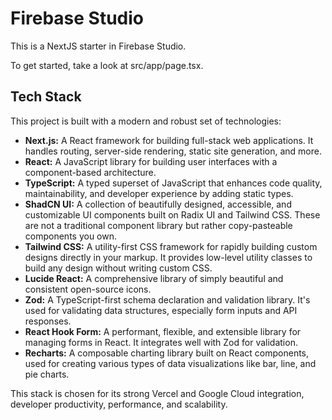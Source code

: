 # Firebase Studio

This is a NextJS starter in Firebase Studio.

To get started, take a look at src/app/page.tsx.

## Tech Stack

This project is built with a modern and robust set of technologies:

*   **Next.js:** A React framework for building full-stack web applications. It handles routing, server-side rendering, static site generation, and more.
*   **React:** A JavaScript library for building user interfaces with a component-based architecture.
*   **TypeScript:** A typed superset of JavaScript that enhances code quality, maintainability, and developer experience by adding static types.
*   **ShadCN UI:** A collection of beautifully designed, accessible, and customizable UI components built on Radix UI and Tailwind CSS. These are not a traditional component library but rather copy-pasteable components you own.
*   **Tailwind CSS:** A utility-first CSS framework for rapidly building custom designs directly in your markup. It provides low-level utility classes to build any design without writing custom CSS.
*   **Lucide React:** A comprehensive library of simply beautiful and consistent open-source icons.
*   **Zod:** A TypeScript-first schema declaration and validation library. It's used for validating data structures, especially form inputs and API responses.
*   **React Hook Form:** A performant, flexible, and extensible library for managing forms in React. It integrates well with Zod for validation.
*   **Recharts:** A composable charting library built on React components, used for creating various types of data visualizations like bar, line, and pie charts.

This stack is chosen for its strong Vercel and Google Cloud integration, developer productivity, performance, and scalability.
